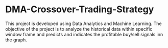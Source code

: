# DMA-Crossover-Trading-Strategy

This project is developed using Data Analytics and Machine Learning. The objective of the project is to analyze the historical data within specific window frame and predicts and indicates the profitable buy/sell signals inn the graph.
